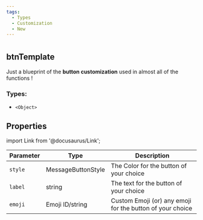 ```yaml
---
tags:
  - Types
  - Customization
  - New
---
```


#

## btnTemplate

Just a blueprint of the **button customization** used in almost all of the functions !

### Types:
- `<Object>`

## Properties

import Link from '@docusaurus/Link';

| Parameter      | Type                                                                                                                       | Description                                   |
| ------------ | -------------------------------------------------------------------------------------------------------------------------- | ---------------------------------------------------- |
| `style`       | <Link to="https://discord.js.org/#/docs/discord.js/stable/typedef/MessageButtonStyle">MessageButtonStyle</Link>       | The Color for the button of your choice   |
| `label`       | <Link to="https://developer.mozilla.org/en-US/docs/Web/JavaScript/Reference/Global_Objects/String">string</Link>       | The text for the button of your choice  |
| `emoji`       | <Link to="https://developer.mozilla.org/en-US/docs/Web/JavaScript/Reference/Global_Objects/String">Emoji ID/string</Link>       | Custom Emoji (or) any emoji for the button of your choice    |